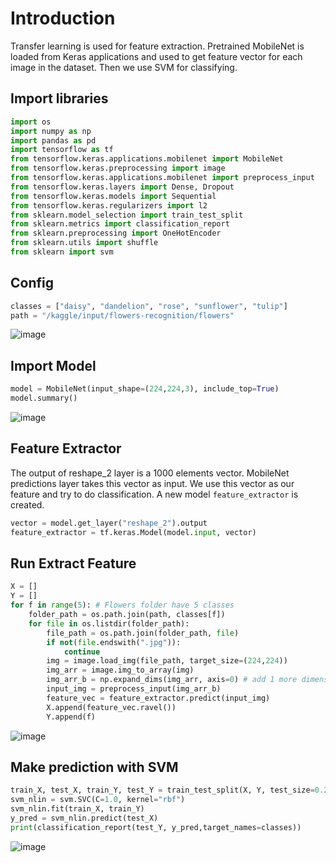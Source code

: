 # Introduction
Transfer learning is used for feature extraction. Pretrained MobileNet is loaded from Keras applications and used to get feature vector for each image in the dataset. Then we use SVM for classifying.

## Import libraries
```py
import os
import numpy as np
import pandas as pd
import tensorflow as tf
from tensorflow.keras.applications.mobilenet import MobileNet
from tensorflow.keras.preprocessing import image
from tensorflow.keras.applications.mobilenet import preprocess_input
from tensorflow.keras.layers import Dense, Dropout
from tensorflow.keras.models import Sequential
from tensorflow.keras.regularizers import l2
from sklearn.model_selection import train_test_split
from sklearn.metrics import classification_report
from sklearn.preprocessing import OneHotEncoder
from sklearn.utils import shuffle
from sklearn import svm
```

## Config
```py
classes = ["daisy", "dandelion", "rose", "sunflower", "tulip"]
path = "/kaggle/input/flowers-recognition/flowers"
```
![image](https://github.com/hughiephan/DPL/assets/16631121/d80667e4-4aa5-4ad9-90fc-4fa6db7a2e38)

## Import Model
```py
model = MobileNet(input_shape=(224,224,3), include_top=True)
model.summary()
```
![image](https://github.com/hughiephan/DPL/assets/16631121/69cb2019-a45f-4a36-aa85-dbaedcd01d08)

## Feature Extractor
The output of reshape_2 layer is a 1000 elements vector. MobileNet predictions layer takes this vector as input. We use this vector as our feature and try to do classification. A new model `feature_extractor` is created.

```py
vector = model.get_layer("reshape_2").output
feature_extractor = tf.keras.Model(model.input, vector)
```

## Run Extract Feature
```py
X = []
Y = []
for f in range(5): # Flowers folder have 5 classes
    folder_path = os.path.join(path, classes[f])
    for file in os.listdir(folder_path):    
        file_path = os.path.join(folder_path, file)
        if not(file.endswith(".jpg")):
            continue
        img = image.load_img(file_path, target_size=(224,224))
        img_arr = image.img_to_array(img)
        img_arr_b = np.expand_dims(img_arr, axis=0) # add 1 more dimension
        input_img = preprocess_input(img_arr_b)
        feature_vec = feature_extractor.predict(input_img)
        X.append(feature_vec.ravel())
        Y.append(f)
```
![image](https://github.com/hughiephan/DPL/assets/16631121/94cbceba-2e7a-4f98-a072-90f5c2008a01)

## Make prediction with SVM
```py
train_X, test_X, train_Y, test_Y = train_test_split(X, Y, test_size=0.2, stratify=Y, random_state=42, shuffle=True)
svm_nlin = svm.SVC(C=1.0, kernel="rbf")
svm_nlin.fit(train_X, train_Y)
y_pred = svm_nlin.predict(test_X)
print(classification_report(test_Y, y_pred,target_names=classes))
```
![image](https://github.com/hughiephan/DPL/assets/16631121/adaa6b93-7a3b-428e-8167-ce224e2938e3)
